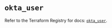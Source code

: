 # `okta_user`

Refer to the Terraform Registry for docs: [`okta_user`](https://registry.terraform.io/providers/okta/okta/4.17.0/docs/resources/user).
